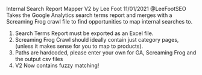 Internal Search Report Mapper V2 by Lee Foot 11/01/2021 @LeeFootSEO
Takes the Google Analytics search terms report and merges with a Screaming Frog crawl file to find opportunities to map
internal searches to.

1) Search Terms Report must be exported as an Excel file.
2) Screaming Frog Crawl should ideally contain just category pages, (unless it makes sense for you to map to products).
3) Paths are hardcoded, please enter your own for GA, Screaming Frog and the output csv files
4) V2 Now contains fuzzy matching!
